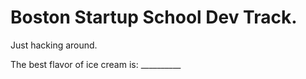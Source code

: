 # Boston Startup School Dev Track.
Just hacking around.

The best flavor of ice cream is: __________

